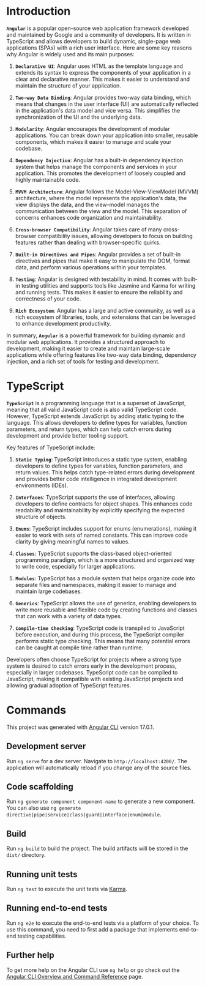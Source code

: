 # Introduction

**`Angular`** is a popular open-source web application framework developed and maintained by Google and a community of developers. It is written in TypeScript and allows developers to build dynamic, single-page web applications (SPAs) with a rich user interface. Here are some key reasons why Angular is widely used and its main purposes:

1. **`Declarative UI`**:
Angular uses HTML as the template language and extends its syntax to express the components of your application in a clear and declarative manner. This makes it easier to understand and maintain the structure of your application.

2. **`Two-way Data Binding`**:
Angular provides two-way data binding, which means that changes in the user interface (UI) are automatically reflected in the application's data model and vice versa. This simplifies the synchronization of the UI and the underlying data.

3. **`Modularity`**:
Angular encourages the development of modular applications. You can break down your application into smaller, reusable components, which makes it easier to manage and scale your codebase.

4. **`Dependency Injection`**:
Angular has a built-in dependency injection system that helps manage the components and services in your application. This promotes the development of loosely coupled and highly maintainable code.

5. **`MVVM Architecture`**:
Angular follows the Model-View-ViewModel (MVVM) architecture, where the model represents the application's data, the view displays the data, and the view-model manages the communication between the view and the model. This separation of concerns enhances code organization and maintainability.

6. **`Cross-browser Compatibility`**:
Angular takes care of many cross-browser compatibility issues, allowing developers to focus on building features rather than dealing with browser-specific quirks.

7. **`Built-in Directives and Pipes`**:
Angular provides a set of built-in directives and pipes that make it easy to manipulate the DOM, format data, and perform various operations within your templates.

8. **`Testing`**:
Angular is designed with testability in mind. It comes with built-in testing utilities and supports tools like Jasmine and Karma for writing and running tests. This makes it easier to ensure the reliability and correctness of your code.

9. **`Rich Ecosystem`**:
Angular has a large and active community, as well as a rich ecosystem of libraries, tools, and extensions that can be leveraged to enhance development productivity.

In summary, **`Angular`** is a powerful framework for building dynamic and modular web applications. It provides a structured approach to development, making it easier to create and maintain large-scale applications while offering features like two-way data binding, dependency injection, and a rich set of tools for testing and development.

# TypeScript

**`TypeScript`** is a programming language that is a superset of JavaScript, meaning that all valid JavaScript code is also valid TypeScript code. However, TypeScript extends JavaScript by adding static typing to the language. This allows developers to define types for variables, function parameters, and return types, which can help catch errors during development and provide better tooling support.

Key features of TypeScript include:

1. **`Static Typing`**: TypeScript introduces a static type system, enabling developers to define types for variables, function parameters, and return values. This helps catch type-related errors during development and provides better code intelligence in integrated development environments (IDEs).

2. **`Interfaces`**: TypeScript supports the use of interfaces, allowing developers to define contracts for object shapes. This enhances code readability and maintainability by explicitly specifying the expected structure of objects.

3. **`Enums`**: TypeScript includes support for enums (enumerations), making it easier to work with sets of named constants. This can improve code clarity by giving meaningful names to values.

4. **`Classes`**: TypeScript supports the class-based object-oriented programming paradigm, which is a more structured and organized way to write code, especially for larger applications.

5. **`Modules`**: TypeScript has a module system that helps organize code into separate files and namespaces, making it easier to manage and maintain large codebases.

6. **`Generics`**: TypeScript allows the use of generics, enabling developers to write more reusable and flexible code by creating functions and classes that can work with a variety of data types.

7. **`Compile-time Checking`**: TypeScript code is transpiled to JavaScript before execution, and during this process, the TypeScript compiler performs static type checking. This means that many potential errors can be caught at compile time rather than runtime.

Developers often choose TypeScript for projects where a strong type system is desired to catch errors early in the development process, especially in larger codebases. TypeScript code can be compiled to JavaScript, making it compatible with existing JavaScript projects and allowing gradual adoption of TypeScript features.

# Commands

This project was generated with [Angular CLI](https://github.com/angular/angular-cli) version 17.0.1.

## Development server

Run `ng serve` for a dev server. Navigate to `http://localhost:4200/`. The application will automatically reload if you change any of the source files.

## Code scaffolding

Run `ng generate component component-name` to generate a new component. You can also use `ng generate directive|pipe|service|class|guard|interface|enum|module`.

## Build

Run `ng build` to build the project. The build artifacts will be stored in the `dist/` directory.

## Running unit tests

Run `ng test` to execute the unit tests via [Karma](https://karma-runner.github.io).

## Running end-to-end tests

Run `ng e2e` to execute the end-to-end tests via a platform of your choice. To use this command, you need to first add a package that implements end-to-end testing capabilities.

## Further help

To get more help on the Angular CLI use `ng help` or go check out the [Angular CLI Overview and Command Reference](https://angular.io/cli) page.
